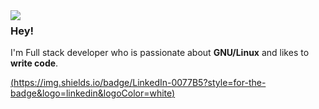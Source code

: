 <img align="left" src="https://i.postimg.cc/rFVqwjTn/logo.png">

### Hey!

I'm Full stack developer who is passionate about **GNU/Linux** and likes to **write code**.

[(https://img.shields.io/badge/LinkedIn-0077B5?style=for-the-badge&logo=linkedin&logoColor=white)](https://www.linkedin.com/in/ytalo-mariano-torres-leyva-913b26247/)

<br>
